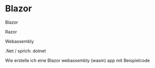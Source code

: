 # Blazor


Blazor

Razor

Webassembly

.Net / sprich: dotnet 


Wie erstelle ich eine Blazor webassembly (wasm) app mit Beispielcode
